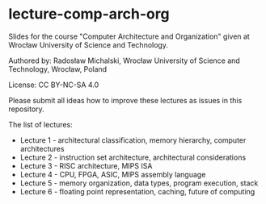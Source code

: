# lecture-comp-arch-org

Slides for the course "Computer Architecture and Organization" given at Wrocław University of Science and Technology.

Authored by: Radosław Michalski, Wrocław University of Science and Technology, Wrocław, Poland

License: CC BY-NC-SA 4.0

Please submit all ideas how to improve these lectures as issues in this repository.

The list of lectures:
* Lecture 1 - architectural classification, memory hierarchy, computer architectures
* Lecture 2 - instruction set architecture, architectural considerations
* Lecture 3 - RISC architecture, MIPS ISA
* Lecture 4 - CPU, FPGA, ASIC, MIPS assembly language
* Lecture 5 - memory organization, data types, program execution, stack
* Lecture 6 - floating point representation, caching, future of computing
